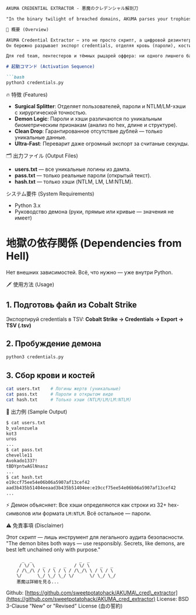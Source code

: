 ````markdown
AKUMA CREDENTIAL EXTRACTOR - 悪魔のクレデンシャル解剖刀

"In the binary twilight of breached domains, AKUMA parses your trophies… and feeds on secrets."

🚀 概要 (Overview)

AKUMA Credential Extractor — это не просто скрипт, а цифровой дезинтегратор для дампов Cobalt Strike.  
Он бережно разрывает экспорт credentials, отделяя кровь (пароли), кости (хэши) и души (логины) ваших целей.

Для red team, пентестеров и тёмных рыцарей оффера: ни одного лишнего байта — только трофеи.

# 起動コマンド (Activation Sequence)

```bash
python3 credentials.py
````

🔥 特徴 (Features)

* **Surgical Splitter**: Отделяет пользователей, пароли и NTLM/LM-хэши с хирургической точностью.
* **Demon Logic**: Пароли и хэши различаются по уникальным биометрическим признакам (анализ по hex, длине и структуре).
* **Clean Drop**: Гарантированное отсутствие дублей — только уникальные данные.
* **Ultra-Fast**: Переварит даже огромный экспорт за считаные секунды.

🗂️ 出力ファイル (Output Files)

* **users.txt** — все уникальные логины из дампа.
* **pass.txt** — только реальные пароли (открытый текст).
* **hash.txt** — только хэши (NTLM, LM, LM\:NTLM).

システム要件 (System Requirements)

* Python 3.x
* Руководство демона (руки, прямые или кривые — значения не имеет)

# 地獄の依存関係 (Dependencies from Hell)

Нет внешних зависимостей. Всё, что нужно — уже внутри Python.

🗡️ 使用方法 (Usage)

## 1. Подготовь файл из Cobalt Strike

Экспортируй credentials в TSV:
**Cobalt Strike → Credentials → Export → TSV (.tsv)**

## 2. Пробуждение демона

```bash
python3 credentials.py
```

## 3. Сбор крови и костей

```bash
cat users.txt    # Логины жертв (уникальные)
cat pass.txt     # Пароли в открытом виде
cat hash.txt     # Только хэши (NTLM/LM/LM:NTLM)
```

🌌 出力例 (Sample Output)

```bash
$ cat users.txt
b_valenzuela
kot3
uros
...
$ cat pass.txt
chevelle11
Avokado1337!
tBDYpntwAGlNnasz
...
$ cat hash.txt
e19ccf75ee54e06b06a5907af13cef42
aad3b435b51404eeaad3b435b51404ee:e19ccf75ee54e06b06a5907af13cef42
...
```

⚡ Демон объясняет:
Все хэши определяются как строки из 32+ hex-символов или формата `LM:NTLM`. Всё остальное — пароли.

⚠️ 免責事項 (Disclaimer)

Этот скрипт — лишь инструмент для легального аудита безопасности.
"The demon bites both ways — use responsibly. Secrets, like demons, are best left unchained only with purpose."

```
      _  _                  _  _            
     / \/ \   _   _   _   / \/ \    _   _  
    / /\_/\ / \ / \ / \ / /\_/\ \ / \ / \ 
    \/      \_/ \_/ \_/ \/      \/ \_/ \_/ 
    悪魔は詳細を見る...
```

Github: [https://github.com/sweetpotatohack/AKUMA\_cred\_extractor](https://github.com/sweetpotatohack/AKUMA_cred_extractor)
License: BSD 3-Clause "New" or "Revised" License (血の誓約)

```
